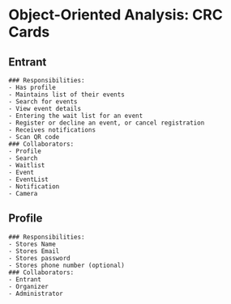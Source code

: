 # Object-Oriented Analysis: CRC Cards

## Entrant
    ### Responsibilities:
    - Has profile
    - Maintains list of their events
    - Search for events
    - View event details
    - Entering the wait list for an event
    - Register or decline an event, or cancel registration
    - Receives notifications 
    - Scan QR code
    ### Collaborators:
    - Profile
    - Search
    - Waitlist
    - Event
    - EventList
    - Notification
    - Camera 

## Profile 
    ### Responsibilities:
    - Stores Name
    - Stores Email
    - Stores password
    - Stores phone number (optional)
    ### Collaborators:
    - Entrant
    - Organizer
    - Administrator